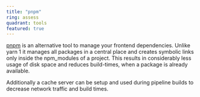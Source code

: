 ```yaml
---
title: "pnpm"
ring: assess
quadrant: tools
featured: true
---
```


[pnpm](https://pnpm.io/motivation) is an alternative tool to manage your frontend dependencies. Unlike yarn 1 it manages all packages in a central place and
creates symbolic links only inside the npm_modules of a project. This results in considerably less usage of disk space and reduces build-times, when a package
is already available.

Additionally a cache server can be setup and used during pipeline builds to decrease network traffic and build times.
